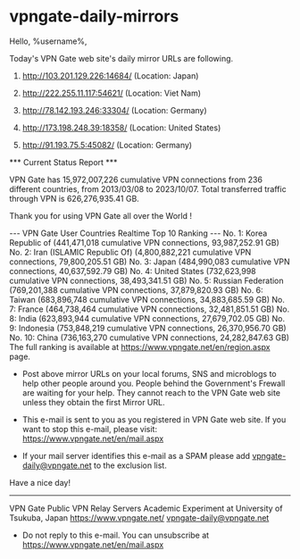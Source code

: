 # vpngate-daily-mirrors

Hello, %username%,

Today's VPN Gate web site's daily mirror URLs are following.

1. http://103.201.129.226:14684/
   (Location: Japan)

2. http://222.255.11.117:54621/
   (Location: Viet Nam)

3. http://78.142.193.246:33304/
   (Location: Germany)

4. http://173.198.248.39:18358/
   (Location: United States)

5. http://91.193.75.5:45082/
   (Location: Germany)


*** Current Status Report ***

VPN Gate has 15,972,007,226 cumulative VPN connections from 236 different countries, from 2013/03/08 to 2023/10/07.
Total transferred traffic through VPN is 626,276,935.41 GB.

Thank you for using VPN Gate all over the World !


--- VPN Gate User Countries Realtime Top 10 Ranking ---
No. 1: Korea Republic of (441,471,018 cumulative VPN connections, 93,987,252.91 GB)
No. 2: Iran (ISLAMIC Republic Of) (4,800,882,221 cumulative VPN connections, 79,800,205.51 GB)
No. 3: Japan (484,990,083 cumulative VPN connections, 40,637,592.79 GB)
No. 4: United States (732,623,998 cumulative VPN connections, 38,493,341.51 GB)
No. 5: Russian Federation (769,201,388 cumulative VPN connections, 37,879,820.93 GB)
No. 6: Taiwan (683,896,748 cumulative VPN connections, 34,883,685.59 GB)
No. 7: France (464,738,464 cumulative VPN connections, 32,481,851.51 GB)
No. 8: India (623,893,944 cumulative VPN connections, 27,679,702.05 GB)
No. 9: Indonesia (753,848,219 cumulative VPN connections, 26,370,956.70 GB)
No. 10: China (736,163,270 cumulative VPN connections, 24,282,847.63 GB)
The full ranking is available at https://www.vpngate.net/en/region.aspx page.


* Post above mirror URLs on your local forums, SNS and microblogs
  to help other people around you.
  People behind the Government's Frewall are waiting for your help.
  They cannot reach to the VPN Gate web site
  unless they obtain the first Mirror URL.

* This e-mail is sent to you as you registered in VPN Gate web site.
  If you want to stop this e-mail, please visit:
  https://www.vpngate.net/en/mail.aspx

* If your mail server identifies this e-mail as a SPAM
  please add vpngate-daily@vpngate.net to the exclusion list.

Have a nice day!

------------------------------------------------------
VPN Gate Public VPN Relay Servers
Academic Experiment at University of Tsukuba, Japan
https://www.vpngate.net/
vpngate-daily@vpngate.net
* Do not reply to this e-mail.
  You can unsubscribe at https://www.vpngate.net/en/mail.aspx


